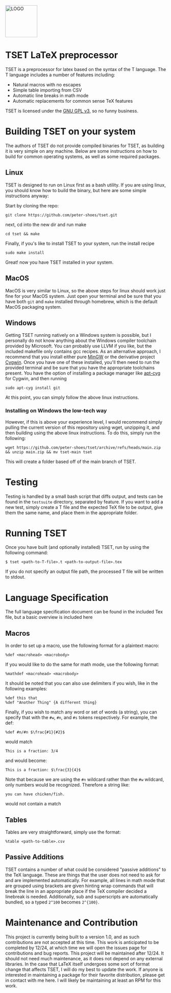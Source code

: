 <img src="https://github.com/user-attachments/assets/da07b87b-3ca1-4870-a062-73068ba81364" alt="LOGO" width="100"/>

# TSET LaTeX preprocessor
TSET is a preprocessor for latex based on the syntax of the T language. The T language includes a number of features including:
 - Natural macros with no escapes
 - Simple table importing from CSV
 - Automatic line breaks in math mode
 - Automatic replacements for common sense TeX features

TSET is licensed under the [GNU GPL v3](https://www.gnu.org/licenses/gpl-3.0.en.html), so no funny business.

# Building TSET on your system
The authors of TSET do not provide compiled binaries for TSET, as building it is very simple on any machine.
Below are some instructions on how to build for common operating systems, as well as some required packages.

## Linux
TSET is designed to run on Linux first as a bash utility. If you are using linux, you should know how to build the binary, but here are some simple instructions anyway:

Start by cloning the repo:
```
git clone https://github.com/peter-shoes/tset.git
```
next, cd into the new dir and run make
```
cd tset && make
```
Finally, if you's like to install TSET to your system, run the install recipe
```
sudo make install
```
Great! now you have TSET installed in your system.

## MacOS
MacOS is very similar to Linux, so the above steps for linux should work just fine for your MacOS system. Just open your terminal and be sure that you have both `git` and `make` installed through homebrew, which is the default MacOS packaging system.

## Windows
Getting TSET running natively on a Windows system is possible, but I personally do not know anything about the Windows compiler toolchain provided by Microsoft. You can probably use LLVM if you like, but the included makefile only contains gcc recipes.
As an alternative approach, I recommend that you install either pure [MinGW](https://www.mingw-w64.org/) or the derivative project [Cygwin](https://cygwin.com/). Once you have one of these installed, you'll then need to run the provided terminal and be sure that you have the appropriate toolchains present. You have the option of installing a package manager like [apt-cyg](https://github.com/transcode-open/apt-cyg) for Cygwin, and then running
```
sudo apt-cyg install git
```
At this point, you can simply follow the above linux instructions.

### Installing on Windows the low-tech way

However, if this is above your experience level, I would recommend simply pulling the current version of this repository using wget, unzipping it, and then building using the above linux instructions.
To do this, simply run the following:
```
wget https://github.com/peter-shoes/tset/archive/refs/heads/main.zip && unzip main.zip && mv tset-main tset
```
This will create a folder based off of the main branch of TSET.

# Testing
Testing is handled by a small bash script that diffs output, and tests can be found in the `testsuite` directory, separated by feature.
If you want to add a new test, simply create a T file and the expected TeX file to be output, give them the same name, and place them in the appropriate folder.

# Running TSET
Once you have built (and optionally installed) TSET, run by using the following command:

    $ tset <path-to-T-file>.t <path-to-output-file>.tex
If you do not specify an output file path, the processed T file will be written to stdout.

# Language Specification
The full language specification document can be found in the included Tex file, but a basic overview is included here
## Macros
In order to set up a macro, use the following format for a plaintext macro:

    %def <macrohead> <macrobody>
If you would like to do the same for math mode, use the following format:

    %mathdef <macrohead> <macrobody>
It should be noted that you can also use delimiters if you wish, like in the following examples:

    %def this that
    %def "Another Thing" {A different thing}
Finally, if you wish to match any word or set of words (a string), you can specify that with the `#w`, `#n`, and `#s` tokens respectively. For example, the def:
```
%def #n/#n $\frac{#1}{#2}$
```
would match
```
This is a fraction: 3/4
```
and would become:
```
This is a fraction: $\frac{3}{4}$
```
Note that because we are using the `#n` wildcard rather than the `#w` wildcard, only numbers would be recognized. Therefore a string like:
```
you can have chicken/fish.
```
would not contain a match
## Tables
Tables are very straightforward, simply use the format:
```
%table <path-to-table>.csv
```
## Passive Additions
TSET contains a number of what could be considered "passive additions" to the TeX language. These are things that the user does not need to ask for and are implemented automatically. For example, all lines in math mode that are grouped using brackets are given hinting wrap commands that will break the line in an appropriate place if the TeX compiler decided a linebreak is needed. Additionally, sub and superscripts are automatically bundled, so a typed `2^100` becomes `2^{100}`.
# Maintenance and Contribution
This project is currently being built to a version 1.0, and as such contributions are not accepted at this time. This work is anticipated to be completed by 12/24, at which time we will open the issues page for contributions and bug reports.
This project will be maintained after 12/24. It should not need much maintenance, as it does not depend on any external libraries. In the case that LaTeX itself undergoes some sort of format change that affects TSET, I will do my best to update the work.
If anyone is interested in maintaining a package for their favorite distribution, please get in contact with me here. I will likely be maintaining at least an RPM for this work.
